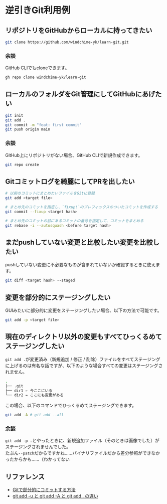 # 逆引きGit利用例
## リポジトリをGitHubからローカルに持ってきたい
``` bash
git clone https://github.com/windchime-yk/learn-git.git
```

### 余談
GitHub CLIでもcloneできます。
``` bash
gh repo clone windchime-yk/learn-git
```

## ローカルのフォルダをGit管理にしてGitHubにあげたい
``` bash
git init
git add .
git commit -m "feat: first commit"
git push origin main
```

### 余談
GitHub上にリポジトリがない場合、GitHub CLIで新規作成できます。

``` bash
git repo create
```

## Gitコミットログを綺麗にしてPRを出したい
``` bash
# 以前のコミットにまとめたいファイルをGitに登録
git add <target file>

# まとめ先のコミットを指定し、`fixup!`のプレフィックスのついたコミットを作成する
git commit --fixup <target hash>

# まとめ先のコミットの前にあるコミットの番号を指定して、コミットをまとめる
git rebase -i --autosquash <before target hash>
```

## まだpushしていない変更と比較したい変更を比較したい
pushしていない変更に不必要なものが含まれていないか確認するときに使えます。

``` bash
git diff <target hash> --staged
```

## 変更を部分的にステージングしたい
GUIみたいに部分的に変更をステージングしたい場合、以下の方法で可能です。

``` bash
git add -p <target file>
```

## 現在のディレクトリ以外の変更もすべてひっくるめてステージングしたい
`git add .`が変更済み（新規追加 / 修正 / 削除）ファイルをすべてステージングに上げるのは有名な話ですが、以下のような場合すべての変更はステージングされません。

``` bash
.
├── .git
├── dir1 ← 今ここにいる
└── dir2 ← ここにも変更がある
```

この場合、以下のコマンドでひっくるめてステージングできます。

``` bash
git add -A # git add --all
```

### 余談
`git add -p .`とやったときに、新規追加ファイル（そのときは画像でした）がステージングされませんでした。  
たぶん`--patch`だからですかね……パイナリファイルだから差分参照ができなかったからかも……（わかってない

## リファレンス
- [Gitで部分的にコミットする方法](https://qiita.com/miyohide/items/79ab0ff3b3852289a6be)
- [git add -u と git add -A と git add . の違い](https://note.nkmk.me/git-add-u-a-period/)
